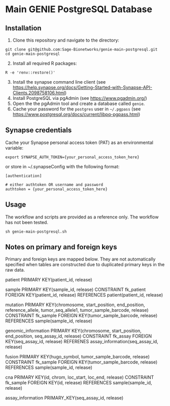 # Main GENIE PostgreSQL Database

## Installation

1. Clone this repository and navigate to the directory:
```
git clone git@github.com:Sage-Bionetworks/genie-main-postgresql.git
cd genie-main-postgresql
```

2. Install all required R packages:
```
R -e 'renv::restore()'
```

3. Install the synapse command line client (see https://help.synapse.org/docs/Getting-Started-with-Synapse-API-Clients.2098758106.html)
4. Install PostgreSQL via pgAdmin (see https://www.pgadmin.org/)
5. Open the the pgAdmin tool and create a database called `genie`.
6. Cache your password for the `postgres` user in `~/.pgpass` (see https://www.postgresql.org/docs/current/libpq-pgpass.html)

## Synapse credentials

Cache your Synapse personal access token (PAT) as an environmental variable:
```
export SYNAPSE_AUTH_TOKEN={your_personal_access_token_here}
```

or store in ~/.synapseConfig with the following format:
```
[authentication]

# either authtoken OR username and password
authtoken = {your_personal_access_token_here}
```

## Usage

The workflow and scripts are provided as a reference only.  The workflow has 
not been tested.

```
sh genie-main-postgresql.sh
```

## Notes on primary and foreign keys

Primary and foreign keys are mapped below.  They are not automatically specified 
when tables are constructed due to duplicated primary keys in the raw data.

patient
PRIMARY KEY(patient_id, release)

sample
PRIMARY KEY(sample_id, release)
CONSTRAINT fk_patient
	FOREIGN KEY(patient_id, release)
		REFERENCES patient(patient_id, release)

mutation
PRIMARY KEY(chromosome, start_position, end_position, reference_allele, tumor_seq_allele1, tumor_sample_barcode, release)
CONSTRAINT fk_sample
	FOREIGN KEY(tumor_sample_barcode, release)
		REFERENCES sample(sample_id, release)


genomic_information
PRIMARY KEY(chromosome, start_position, end_position, seq_assay_id, release)
CONSTRAINT fk_assay
	FOREIGN KEY(seq_assay_id, release)
		REFERENES assay_information(seq_assay_id, release)


fusion
PRIMARY KEY(hugo_symbol, tumor_sample_barcode, release)
CONSTRAINT fk_sample
	FOREIGN KEY(tumor_sample_barcode, release)
		REFERENCES sample(sample_id, release)

cna
PRIMARY KEY(id, chrom, loc_start, loc_end, release)
CONSTRAINT fk_sample
	FOREIGN KEY(id, release)
		REFERENCES sample(sample_id, release)

assay_information
PRIMARY_KEY(seq_assay_id, release)

